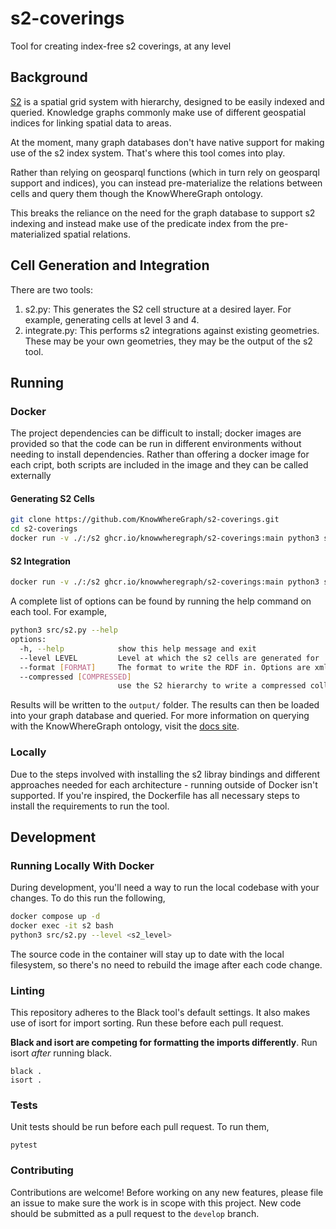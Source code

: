 # s2-coverings
Tool for creating index-free s2 coverings, at any level

## Background

[S2](http://s2geometry.io/) is a spatial grid system with hierarchy, designed to be easily indexed and queried. Knowledge graphs commonly make use of different geospatial indices for linking spatial data to areas.

At the moment, many graph databases don't have native support for making use of the s2 index system. That's where this tool comes into play.

Rather than relying on geosparql functions (which in turn rely on geosparql support and indices), you can instead pre-materialize the relations between cells and query them though the KnowWhereGraph ontology.

This breaks the reliance on the need for the graph database to support s2 indexing and instead make use of the predicate index from the pre-materialized spatial relations.

## Cell Generation and Integration

There are two tools:

1. s2.py: This generates the S2 cell structure at a desired layer. For example, generating cells at level 3 and 4.
2. integrate.py: This performs s2 integrations against existing geometries. These may be your own geometries, they may be the output of the s2 tool. 

## Running

### Docker

The project dependencies can be difficult to install; docker images are provided so that the code can be run in different environments without needing to install dependencies. Rather than offering a docker image for each cript, both scripts are included in the image and they can be called externally

#### Generating S2 Cells

```bash
git clone https://github.com/KnowWhereGraph/s2-coverings.git
cd s2-coverings
docker run -v ./:/s2 ghcr.io/knowwheregraph/s2-coverings:main python3 src/s2.py --level <level>
```

#### S2 Integration


```bash
docker run -v ./:/s2 ghcr.io/knowwheregraph/s2-coverings:main python3 src/integrate.py --path <path to geometries>
```

A complete list of options can be found by running the help command on each tool. For example,
```bash
python3 src/s2.py --help
options:
  -h, --help            show this help message and exit
  --level LEVEL         Level at which the s2 cells are generated for
  --format [FORMAT]     The format to write the RDF in. Options are xml, n3, turtle, nt, pretty-xml, trix, trig, nquads, json-ld, hext
  --compressed [COMPRESSED]
                        use the S2 hierarchy to write a compressed collection of relations at various levels
```
Results will be written to the `output/` folder. The results can then be loaded into your graph database and queried. For more information on querying with the KnowWhereGraph ontology, visit the [docs site](https://knowwheregraph.github.io/#/).

### Locally

Due to the steps involved with installing the s2 libray bindings and different approaches needed for each architecture - running outside of Docker isn't supported. If you're inspired, the Dockerfile has all necessary steps to install the requirements to run the tool.

## Development

### Running Locally With Docker

During development, you'll need a way to run the local codebase with your changes. To do this run the following, 

```bash
docker compose up -d
docker exec -it s2 bash
python3 src/s2.py --level <s2_level>
```

The source code in the container will stay up to date with the local filesystem, so there's no need to rebuild the image after each code change.

### Linting

This repository adheres to the Black tool's default settings. It also makes use of isort for import sorting.  Run these before each pull request. 

**Black and isort are competing for formatting the imports differently**. Run isort _after_ running black.

```commandline
black .
isort .
```

### Tests

Unit tests should be run before each pull request. To run them,

`pytest`

### Contributing

Contributions are welcome! Before working on any new features, please file an issue to make sure the work is in scope with this project. New code should be submitted as a pull request to the `develop` branch.